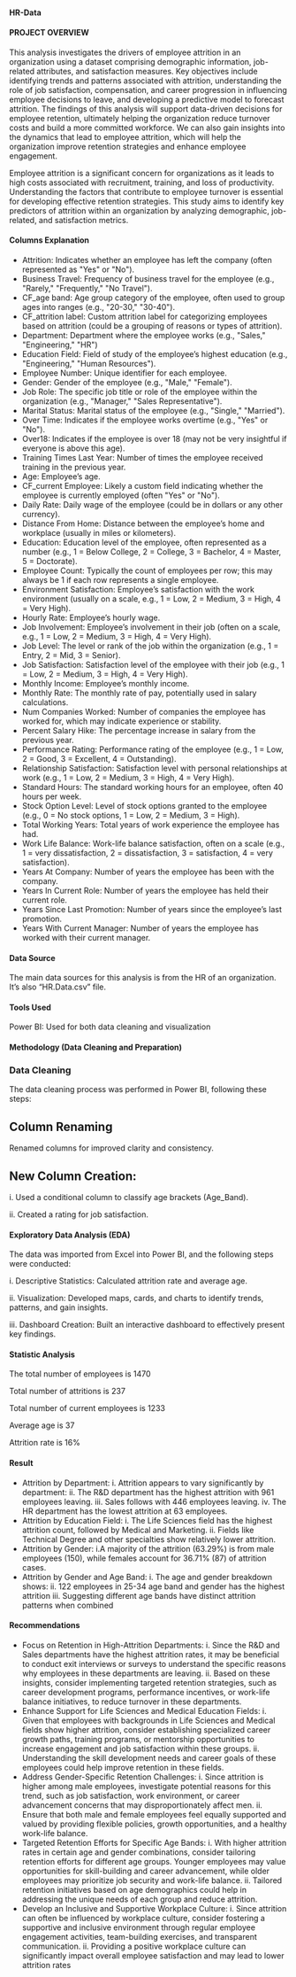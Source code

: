 #### HR-Data

#### PROJECT OVERVIEW
This analysis investigates the drivers of employee attrition in an organization using a dataset comprising demographic information, job-related attributes, and satisfaction measures. Key objectives include identifying trends and patterns associated with attrition, understanding the role of job satisfaction, compensation, and career progression in influencing employee decisions to leave, and developing a predictive model to forecast attrition. The findings of this analysis will support data-driven decisions for employee retention, ultimately helping the organization reduce turnover costs and build a more committed workforce. We can also gain insights into the dynamics that lead to employee attrition, which will help the organization improve retention strategies and enhance employee engagement.

Employee attrition is a significant concern for organizations as it leads to high costs associated with recruitment, training, and loss of productivity. Understanding the factors that contribute to employee turnover is essential for developing effective retention strategies. This study aims to identify key predictors of attrition within an organization by analyzing demographic, job-related, and satisfaction metrics.

#### Columns Explanation
-	Attrition: Indicates whether an employee has left the company (often represented as "Yes" or "No").
-	Business Travel: Frequency of business travel for the employee (e.g., "Rarely," "Frequently," "No Travel").
-	CF_age band: Age group category of the employee, often used to group ages into ranges (e.g., "20-30," "30-40").
-	CF_attrition label: Custom attrition label for categorizing employees based on attrition (could be a grouping of reasons or types of attrition).
-	Department: Department where the employee works (e.g., "Sales," "Engineering," "HR")
-	Education Field: Field of study of the employee’s highest education (e.g., "Engineering," "Human Resources").
-	Employee Number: Unique identifier for each employee.
-	Gender: Gender of the employee (e.g., "Male," "Female").
-	Job Role: The specific job title or role of the employee within the organization (e.g., "Manager," "Sales Representative").
-	Marital Status: Marital status of the employee (e.g., "Single," "Married").
-	Over Time: Indicates if the employee works overtime (e.g., "Yes" or "No").
-	Over18: Indicates if the employee is over 18 (may not be very insightful if everyone is above this age).
-	Training Times Last Year: Number of times the employee received training in the previous year.
-	Age: Employee’s age.
-	CF_current Employee: Likely a custom field indicating whether the employee is currently employed (often "Yes" or "No").
-	Daily Rate: Daily wage of the employee (could be in dollars or any other currency).
-	Distance From Home: Distance between the employee’s home and workplace (usually in miles or kilometers).
-	Education: Education level of the employee, often represented as a number (e.g., 1 = Below College, 2 = College, 3 = Bachelor, 4 = Master, 5 = Doctorate).
-	Employee Count: Typically the count of employees per row; this may always be 1 if each row represents a single employee.
-	Environment Satisfaction: Employee’s satisfaction with the work environment (usually on a scale, e.g., 1 = Low, 2 = Medium, 3 = High, 4 = Very High).
-	Hourly Rate: Employee’s hourly wage.
-	Job Involvement: Employee’s involvement in their job (often on a scale, e.g., 1 = Low, 2 = Medium, 3 = High, 4 = Very High).
-	Job Level: The level or rank of the job within the organization (e.g., 1 = Entry, 2 = Mid, 3 = Senior).
-	Job Satisfaction: Satisfaction level of the employee with their job (e.g., 1 = Low, 2 = Medium, 3 = High, 4 = Very High).
-	Monthly Income: Employee’s monthly income.
-	Monthly Rate: The monthly rate of pay, potentially used in salary calculations.
-	Num Companies Worked: Number of companies the employee has worked for, which may indicate experience or stability.
-	Percent Salary Hike: The percentage increase in salary from the previous year.
-	Performance Rating: Performance rating of the employee (e.g., 1 = Low, 2 = Good, 3 = Excellent, 4 = Outstanding).
-	Relationship Satisfaction: Satisfaction level with personal relationships at work (e.g., 1 = Low, 2 = Medium, 3 = High, 4 = Very High).
-	Standard Hours: The standard working hours for an employee, often 40 hours per week.
-	Stock Option Level: Level of stock options granted to the employee (e.g., 0 = No stock options, 1 = Low, 2 = Medium, 3 = High).
-	Total Working Years: Total years of work experience the employee has had.
-	Work Life Balance: Work-life balance satisfaction, often on a scale (e.g., 1 = very dissatisfaction, 2 = dissatisfaction, 3 = satisfaction, 4 = very  satisfaction).
-	Years At Company: Number of years the employee has been with the company.
-	Years In Current Role: Number of years the employee has held their current role.
-	Years Since Last Promotion: Number of years since the employee’s last promotion.
-	Years With Current Manager: Number of years the employee has worked with their current manager.
  
#### Data Source
The main data sources for this analysis is from the HR of an organization. It’s also “HR.Data.csv” file. 

#### Tools Used
Power BI: Used for both data cleaning and visualization


#### Methodology (Data Cleaning and Preparation)

### Data Cleaning
The data cleaning process was performed in Power BI, following these steps:

## Column Renaming
Renamed columns for improved clarity and consistency.

## New Column Creation:
i.  Used a conditional column to classify age brackets (Age_Band).

ii. Created a rating for job satisfaction.

#### Exploratory Data Analysis (EDA)
The data was imported from Excel into Power BI, and the following steps were conducted:

i.   Descriptive Statistics: Calculated attrition rate and average age.

ii.  Visualization: Developed maps, cards, and charts to identify trends, patterns, and gain insights.

iii. Dashboard Creation: Built an interactive dashboard to effectively present key findings.

#### Statistic Analysis 

The total number of employees is 1470 

Total number of attritions is 237 

Total number of current employees is 1233 

Average age is 37 

Attrition rate is 16%  
 
 #### Result
- Attrition by Department:
i.   Attrition appears to vary significantly by department:
ii.  The R&D department has the highest attrition with 961 employees leaving.
iii. Sales follows with 446 employees leaving.
iv. The HR department has the lowest attrition at 63 employees.
- Attrition by Education Field:
i.  The Life Sciences field has the highest attrition count, followed by Medical and Marketing.
ii. Fields like Technical Degree and other specialties show relatively lower attrition.
- Attrition by Gender:
i.A majority of the attrition (63.29%) is from male employees (150), while females account for 36.71% (87) of attrition cases.
- Attrition by Gender and Age Band:
i. The age and gender breakdown shows:
ii. 122 employees in 25-34 age band and gender has the highest attrition 
iii. Suggesting different age bands have distinct attrition patterns when combined 

#### Recommendations 
- Focus on Retention in High-Attrition Departments:
i. Since the R&D and Sales departments have the highest attrition rates, it may be beneficial to conduct exit interviews or surveys to understand the specific reasons why employees in these departments are leaving.
ii. Based on these insights, consider implementing targeted retention strategies, such as career development programs, performance incentives, or work-life balance initiatives, to reduce turnover in these departments.
- Enhance Support for Life Sciences and Medical Education Fields:
i. Given that employees with backgrounds in Life Sciences and Medical fields show higher attrition, consider establishing specialized career growth paths, training programs, or mentorship opportunities to increase engagement and job satisfaction within these groups.
ii. Understanding the skill development needs and career goals of these employees could help improve retention in these fields.
- Address Gender-Specific Retention Challenges:
i. Since attrition is higher among male employees, investigate potential reasons for this trend, such as job satisfaction, work environment, or career advancement concerns that may disproportionately affect men.
ii. Ensure that both male and female employees feel equally supported and valued by providing flexible policies, growth opportunities, and a healthy work-life balance.
- Targeted Retention Efforts for Specific Age Bands:
i. With higher attrition rates in certain age and gender combinations, consider tailoring retention efforts for different age groups. Younger employees may value opportunities for skill-building and career advancement, while older employees may prioritize job security and work-life balance.
ii. Tailored retention initiatives based on age demographics could help in addressing the unique needs of each group and reduce attrition.
- Develop an Inclusive and Supportive Workplace Culture:
i. Since attrition can often be influenced by workplace culture, consider fostering a supportive and inclusive environment through regular employee engagement activities, team-building exercises, and transparent communication.
ii. Providing a positive workplace culture can significantly impact overall employee satisfaction and may lead to lower attrition rates

